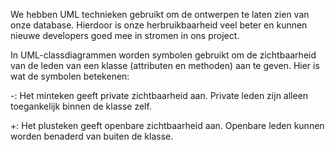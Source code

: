 We hebben UML technieken gebruikt om de ontwerpen te laten zien van onze database. Hierdoor is onze herbruikbaarheid veel beter en kunnen nieuwe developers goed mee in stromen in ons project.


In UML-classdiagrammen worden symbolen gebruikt om de zichtbaarheid van de leden van een klasse (attributen en methoden) aan te geven. Hier is wat de symbolen betekenen:

-: Het minteken geeft private zichtbaarheid aan. Private leden zijn alleen toegankelijk binnen de klasse zelf.

+: Het plusteken geeft openbare zichtbaarheid aan. Openbare leden kunnen worden benaderd van buiten de klasse.